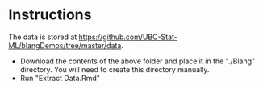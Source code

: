 # Instructions

The data is stored at https://github.com/UBC-Stat-ML/blangDemos/tree/master/data. 
- Download the contents of the above folder and place it in the "./Blang" directory. 
You will need to create this directory manually.
- Run "Extract Data.Rmd"
